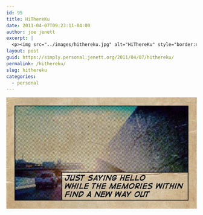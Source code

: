 ```yaml
---
id: 95
title: HiThereKu
date: 2011-04-07T09:23:11-04:00
author: joe jenett
excerpt: |
  <p><img src="../images/hithereku.jpg" alt="HiThereKu" style="border:none;" /></p>
layout: post
guid: https://simply.personal.jenett.org/2011/04/07/hithereku/
permalink: /hithereku/
slug: hithereku
categories:
  - personal
---
```

<img src="../images/hithereku.jpg" alt="HiThereKu" style="border:none;" />
